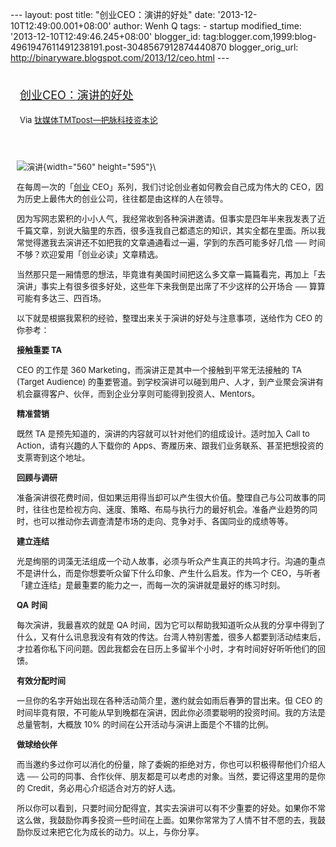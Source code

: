 --- layout: post title: "创业CEO：演讲的好处" date:
'2013-12-10T12:49:00.001+08:00' author: Wenh Q tags: - startup
modified\_time: '2013-12-10T12:49:46.245+08:00' blogger\_id:
tag:blogger.com,1999:blog-4961947611491238191.post-3048567912874440870
blogger\_orig\_url: http://binaryware.blogspot.com/2013/12/ceo.html ---
<div style="margin: 10px; padding: 5px;">

<div style="font-size: 18px;">

[创业CEO：演讲的好处](http://www.tmtpost.com/82680.html)

</div>

<div style="font-size: 13px;">

Via [钛媒体TMTpost—把脉科技资本论](http://www.tmtpost.com/)

</div>

</div>

<div style="font-size: 13px; padding: 15px 0 10px 10px;">

![演讲](http://www.tmtpost.com/wp-content/uploads/2013/12/138658321910-560x595.jpg "演讲"){width="560"
height="595"}\
<div align="left">

在每周一次的「[创业](http://www.tmtpost.com/tag/chuangye "查看 创业 中的全部文章")
CEO」系列，我们讨论创业者如何教会自己成为伟大的
CEO，因为历史上最伟大的创业公司，往往都是由这样的人在领导。

</div>

<div align="left">

因为写网志累积的小小人气，我经常收到各种演讲邀请。但事实是四年半来我发表了近千篇文章，别说大脑里的东西，很多连我自己都遗忘的知识，其实全都在里面。所以我常觉得邀我去演讲还不如把我的文章通通看过一遍，学到的东西可能多好几倍
── 时间不够？欢迎爱用「创业必读」文章精选。

</div>

<div align="left">

当然那只是一厢情愿的想法，毕竟谁有美国时间把这么多文章一篇篇看完，再加上「去演讲」事实上有很多很多好处，这些年下来我倒是出席了不少这样的公开场合 ──
算算可能有多达三、四百场。

</div>

<div align="left">

以下就是根据我累积的经验，整理出来关于演讲的好处与注意事项，送给作为 CEO
的你参考：

</div>

<div align="left">

**接触重要 TA**

</div>

<div align="left">

CEO 的工作是 360 Marketing，而演讲正是其中一个接触到平常无法接触的 TA
(Target Audience)
的重要管道。到学校演讲可以碰到用户、人才，到产业聚会演讲有机会赢得客户、伙伴，而到企业分享则可能得到投资人、Mentors。

</div>

<div align="left">

**精准营销**

</div>

<div align="left">

既然 TA 是预先知道的，演讲的内容就可以针对他们的组成设计。适时加入 Call
to Action，请有兴趣的人下载你的
Apps、寄履历来、跟我们业务联系、甚至把想投资的支票寄到这个地址。

</div>

<div align="left">

**回顾与调研**

</div>

<div align="left">

准备演讲很花费时间，但如果运用得当却可以产生很大价值。整理自己与公司故事的同时，往往也是检视方向、速度、策略、布局与执行力的最好机会。准备产业趋势的同时，也可以推动你去调查清楚市场的走向、竞争对手、各国同业的成绩等等。

</div>

<div align="left">

**建立连结**

</div>

<div align="left">

光是绚丽的词藻无法组成一个动人故事，必须与听众产生真正的共鸣才行。沟通的重点不是讲什么，而是你想要听众留下什么印象、产生什么启发。作为一个
CEO，与听者「建立连结」是最重要的能力之一，而每一次的演讲就是最好的练习时刻。

</div>

<div align="left">

**QA** **时间**

</div>

<div align="left">

每次演讲，我最喜欢的就是 QA
时间，因为它可以帮助我知道听众从我的分享中得到了什么，又有什么讯息我没有有效的传达。台湾人特别害羞，很多人都要到活动结束后，才拉着你私下问问题。因此我都会在日历上多留半个小时，才有时间好好听听他们的回馈。

</div>

<div align="left">

**有效分配时间**

</div>

<div align="left">

一旦你的名字开始出现在各种活动简介里，邀约就会如雨后春笋的冒出来。但 CEO
的时间毕竟有限，不可能从早到晚都在演讲，因此你必须要聪明的投资时间。我的方法是总量管制，大概放
10% 的时间在公开活动与演讲上面是个不错的比例。

</div>

<div align="left">

**做球给伙伴**

</div>

<div align="left">

而当邀约多过你可以消化的份量，除了委婉的拒绝对方，你也可以积极得帮他们介绍人选
──
公司的同事、合作伙伴、朋友都是可以考虑的对象。当然，要记得这里用的是你的
Credit，务必用心介绍适合对方的好人选。

</div>

<div align="left">

所以你可以看到，只要时间分配得宜，其实去演讲可以有不少重要的好处。如果你不常这么做，我鼓励你再多投资一些时间在上面。如果你常常为了人情不甘不愿的去，我鼓励你反过来把它化为成长的动力。以上，与你分享。

</div>

</div>
